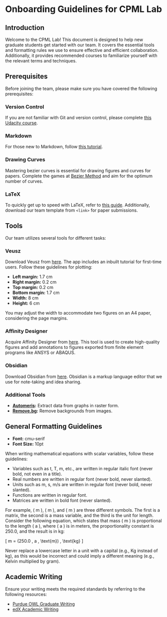 # Onboarding Guidelines for CPML Lab

## Introduction
Welcome to the CPML Lab! This document is designed to help new graduate students get started with our team. It covers the essential tools and formatting rules we use to ensure effective and efficient collaboration. Additionally, it provides recommended courses to familiarize yourself with the relevant terms and techniques.

## Prerequisites
Before joining the team, please make sure you have covered the following prerequisites:

### Version Control
If you are not familiar with Git and version control, please complete [this Udacity course](https://www.udacity.com/course/version-control-with-git--ud123).

### Markdown
For those new to Markdown, follow [this tutorial](https://www.markdowntutorial.com/lesson/1/).

### Drawing Curves
Mastering bezier curves is essential for drawing figures and curves for papers. Complete the games at [Bezier Method](https://bezier.method.ac/) and aim for the optimum number of curves.

### LaTeX
To quickly get up to speed with LaTeX, refer to [this guide](https://learnxinyminutes.com/docs/latex/). Additionally, download our team template from `<link>` for paper submissions.

## Tools
Our team utilizes several tools for different tasks:

### Veusz
Download Veusz from [here](https://veusz.github.io/). The app includes an inbuilt tutorial for first-time users. Follow these guidelines for plotting:

- **Left margin:** 1.7 cm
- **Right margin:** 0.2 cm
- **Top margin:** 0.2 cm
- **Bottom margin:** 1.7 cm
- **Width:** 8 cm
- **Height:** 6 cm

You may adjust the width to accommodate two figures on an A4 paper, considering the page margins.

### Affinity Designer
Acquire Affinity Designer from [here](https://affinity.serif.com/en-us/designer/). This tool is used to create high-quality figures and add annotations to figures exported from finite element programs like ANSYS or ABAQUS.

### Obsidian
Download Obsidian from [here](https://obsidian.md/download). Obsidian is a markup language editor that we use for note-taking and idea sharing.

### Additional Tools
- **[Automeris](https://automeris.io/):** Extract data from graphs in raster form.
- **[Remove.bg](https://www.remove.bg/upload):** Remove backgrounds from images.

## General Formatting Guidelines
- **Font:** cmu-serif
- **Font Size:** 10pt

When writing mathematical equations with scalar variables, follow these guidelines:
- Variables such as t, T, m, etc., are written in regular italic font (never bold, not even in a title).
- Real numbers are written in regular font (never bold, never slanted).
- Units such as m, s, m/s are written in regular font (never bold, never slanted).
- Functions are written in regular font.
- Matrices are written in bold font (never slanted).

For example, \( m \), \( m \), and \( m \) are three different symbols. The first is a matrix, the second is a mass variable, and the third is the unit for length. Consider the following equation, which states that mass \( m \) is proportional to the length \( a \), where \( a \) is in meters, the proportionality constant is 250.0, and the result is in kg:

\[ m = (250.0 \, a \, \text{m}) \, \text{kg} \]

Never replace a lowercase letter in a unit with a capital (e.g., Kg instead of kg), as this would be incorrect and could imply a different meaning (e.g., Kelvin multiplied by gram).

## Academic Writing
Ensure your writing meets the required standards by referring to the following resources:
- [Purdue OWL Graduate Writing](https://owl.purdue.edu/owl/graduate_writing/thesis_and_dissertation/thesis_and_dissertation_overview.html)
- [edX Academic Writing](https://www.edx.org/learn/writing/technische-universitat-munchen-academic-writing-made-easy)
